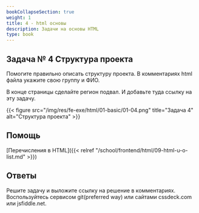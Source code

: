 ```yaml
---
bookCollapseSection: true
weight: 1
title: 4 - html основы
description: Задачи на основы HTML
type: book
---
```

## Задача № 4 Структура проекта

Помогите правильно описать структуру проекта.
В комментариях html файла укажите свою группу и ФИО.

В конце страницы сделайте регион подвал. И добавьте туда ссылку на эту задачу.

{{< figure src="/img/res/fe-exe/html/01-basic/01-04.png" title="Задача 4" alt="Структура проекта" >}}

## Помощь

[Перечисления в HTML]({{< relref "/school/frontend/html/09-html-u-o-list.md" >}})

## Ответы

Решите задачу и выложите ссылку на решение в комментариях.
Воспользуйтесь сервисом git(preferred way) или сайтами cssdeck.com или jsfiddle.net.